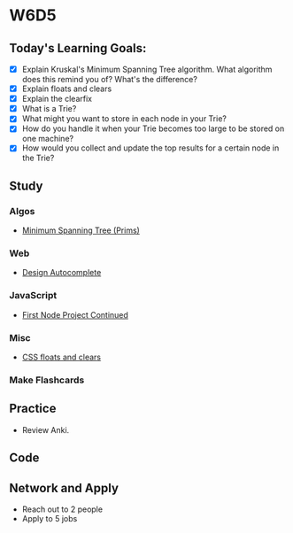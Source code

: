 # W6D5

## Today's Learning Goals:

- [x] Explain Kruskal's Minimum Spanning Tree algorithm. What algorithm does this remind you of? What's the difference?
- [x] Explain floats and clears
- [x] Explain the clearfix
- [x] What is a Trie?
- [x] What might you want to store in each node in your Trie?
- [x] How do you handle it when your Trie becomes too large to be stored on one machine?
- [x] How would you collect and update the top results for a certain node in the Trie?

## Study

### Algos

* [Minimum Spanning Tree (Prims)](https://www.geeksforgeeks.org/greedy-algorithms-set-5-prims-minimum-spanning-tree-mst-2/)

### Web

* [Design Autocomplete](https://www.youtube.com/watch?v=us0qySiUsGU)

### JavaScript

* [First Node Project Continued](https://github.com/Pklong/github-grabber)

### Misc

* [CSS floats and clears](https://css-tricks.com/all-about-floats/)

### Make Flashcards

## Practice

* Review Anki.

## Code

## Network and Apply

* Reach out to 2 people
* Apply to 5 jobs
